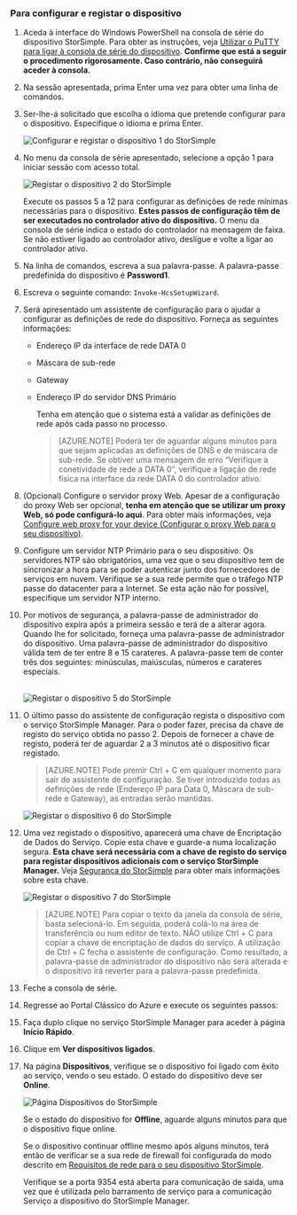 <!--author=alkohli last changed: 02/22/2016-->


### Para configurar e registar o dispositivo

1. Aceda à interface do Windows PowerShell na consola de série do dispositivo StorSimple. Para obter as instruções, veja [Utilizar o PuTTY para ligar à consola de série do dispositivo](#use-putty-to-connect-to-the-device-serial-console). **Confirme que está a seguir o procedimento rigorosamente. Caso contrário, não conseguirá aceder à consola.**

2. Na sessão apresentada, prima Enter uma vez para obter uma linha de comandos. 

3. Ser-lhe-á solicitado que escolha o idioma que pretende configurar para o dispositivo. Especifique o idioma e prima Enter. 

    ![Configurar e registar o dispositivo 1 do StorSimple](./media/storsimple-configure-and-register-device-u1/HCS_RegisterYourDevice1-U1-include.png)

4. No menu da consola de série apresentado, selecione a opção 1 para iniciar sessão com acesso total. 

    ![Registar o dispositivo 2 do StorSimple](./media/storsimple-configure-and-register-device-u1/HCS_RegisterYourDevice2_U1-include.png)
  
     Execute os passos 5 a 12 para configurar as definições de rede mínimas necessárias para o dispositivo. **Estes passos de configuração têm de ser executados no controlador ativo do dispositivo.** O menu da consola de série indica o estado do controlador na mensagem de faixa. Se não estiver ligado ao controlador ativo, desligue e volte a ligar ao controlador ativo.

5. Na linha de comandos, escreva a sua palavra-passe. A palavra-passe predefinida do dispositivo é **Password1**.

6. Escreva o seguinte comando: `Invoke-HcsSetupWizard`. 

7. Será apresentado um assistente de configuração para o ajudar a configurar as definições de rede do dispositivo. Forneça as seguintes informações: 
   - Endereço IP da interface de rede DATA 0
   - Máscara de sub-rede
   - Gateway
   - Endereço IP do servidor DNS Primário
    
        Tenha em atenção que o sistema está a validar as definições de rede após cada passo no processo.
   
      > [AZURE.NOTE] Poderá ter de aguardar alguns minutos para que sejam aplicadas as definições de DNS e de máscara de sub-rede. Se obtiver uma mensagem de erro “Verifique a conetividade de rede a DATA 0”, verifique a ligação de rede física na interface da rede DATA 0 do controlador ativo.

8. (Opcional) Configure o servidor proxy Web. Apesar de a configuração do proxy Web ser opcional, **tenha em atenção que se utilizar um proxy Web, só pode configurá-lo aqui**. Para obter mais informações, veja [Configure web proxy for your device (Configurar o proxy Web para o seu dispositivo)](../articles/storsimple/storsimple-configure-web-proxy.md).

9. Configure um servidor NTP Primário para o seu dispositivo. Os servidores NTP são obrigatórios, uma vez que o seu dispositivo tem de sincronizar a hora para se poder autenticar junto dos fornecedores de serviços em nuvem. Verifique se a sua rede permite que o tráfego NTP passe do datacenter para a Internet. Se esta ação não for possível, especifique um servidor NTP interno. 
 
10. Por motivos de segurança, a palavra-passe de administrador do dispositivo expira após a primeira sessão e terá de a alterar agora. Quando lhe for solicitado, forneça uma palavra-passe de administrador do dispositivo. Uma palavra-passe de administrador do dispositivo válida tem de ter entre 8 e 15 carateres. A palavra-passe tem de conter três dos seguintes: minúsculas, maiúsculas, números e carateres especiais.

    <br/>![Registar o dispositivo 5 do StorSimple](./media/storsimple-configure-and-register-device-u1/HCS_RegisterYourDevice5_U1-include.png)

11. O último passo do assistente de configuração regista o dispositivo com o serviço StorSimple Manager. Para o poder fazer, precisa da chave de registo do serviço obtida no passo 2. Depois de fornecer a chave de registo, poderá ter de aguardar 2 a 3 minutos até o dispositivo ficar registado.

      > [AZURE.NOTE] Pode premir Ctrl + C em qualquer momento para sair do assistente de configuração. Se tiver introduzido todas as definições de rede (Endereço IP para Data 0, Máscara de sub-rede e Gateway), as entradas serão mantidas.

    ![Registar o dispositivo 6 do StorSimple](./media/storsimple-configure-and-register-device-u1/HCS_RegisterYourDevice6_U1-include.png)

12. Uma vez registado o dispositivo, aparecerá uma chave de Encriptação de Dados do Serviço. Copie esta chave e guarde-a numa localização segura. **Esta chave será necessária com a chave de registo do serviço para registar dispositivos adicionais com o serviço StorSimple Manager.** Veja [Segurança do StorSimple](../articles/storsimple/storsimple-security.md) para obter mais informações sobre esta chave.
    
    ![Registar o dispositivo 7 do StorSimple](./media/storsimple-configure-and-register-device-u1/HCS_RegisterYourDevice7_U1-include.png)    

      > [AZURE.NOTE] Para copiar o texto da janela da consola de série, basta selecioná-lo. Em seguida, poderá colá-lo na área de transferência ou num editor de texto. NÃO utilize Ctrl + C para copiar a chave de encriptação de dados do serviço. A utilização de Ctrl + C fecha o assistente de configuração. Como resultado, a palavra-passe de administrador do dispositivo não será alterada e o dispositivo irá reverter para a palavra-passe predefinida.

13. Feche a consola de série.

14. Regresse ao Portal Clássico do Azure e execute os seguintes passos:
  1. Faça duplo clique no serviço StorSimple Manager para aceder à página **Início Rápido**.
  2. Clique em **Ver dispositivos ligados**.
  3. Na página **Dispositivos**, verifique se o dispositivo foi ligado com êxito ao serviço, vendo o seu estado. O estado do dispositivo deve ser **Online**.
   
        ![Página Dispositivos do StorSimple](./media/storsimple-configure-and-register-device-u1/HCS_DevicesPageM_U1-include.png) 
  
        Se o estado do dispositivo for **Offline**, aguarde alguns minutos para que o dispositivo fique online. 

        Se o dispositivo continuar offline mesmo após alguns minutos, terá então de verificar se a sua rede de firewall foi configurada do modo descrito em [Requisitos de rede para o seu dispositivo StorSimple](../articles/storsimple/storsimple-system-requirements.md). 

        Verifique se a porta 9354 está aberta para comunicação de saída, uma vez que é utilizada pelo barramento de serviço para a comunicação Serviço a dispositivo do StorSimple Manager.
     
       



<!--HONumber=sep16_HO2-->


